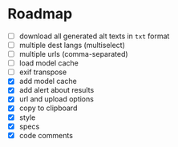 # Roadmap

- [ ] download all generated alt texts in `txt` format
- [ ] multiple dest langs (multiselect)
- [ ] multiple urls (comma-separated)
- [ ] load model cache
- [ ] exif transpose
- [x] add model cache
- [x] add alert about results
- [x] url and upload options
- [x] copy to clipboard
- [x] style
- [x] specs
- [x] code comments